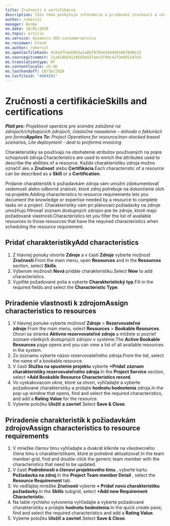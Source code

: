 ```yaml
---
title: Zručnosti a certifikácie
description: Táto téma poskytuje informácie o pridávaní zručností a certifikačných charakteristík k zdrojom.
author: ruhercul
manager: Annbe
ms.date: 10/01/2020
ms.topic: article
ms.service: dynamics-365-customerservice
ms.reviewer: kfend
ms.author: ruhercul
ms.openlocfilehash: 4c814754e68b3a1a8bf8784434d45010bf8d0123
ms.sourcegitcommit: 11a61db54119503e82faec5f99c4273e8d1247e5
ms.translationtype: HT
ms.contentlocale: sk-SK
ms.lasthandoff: 10/16/2020
ms.locfileid: "4084281"
---
```

# <a name="skills-and-certifications"></a><span data-ttu-id="73357-103">Zručnosti a certifikácie</span><span class="sxs-lookup"><span data-stu-id="73357-103">Skills and certifications</span></span>
<span data-ttu-id="73357-104">_**Platí pre:** Projektové operácie pre scenáre založené na zdrojoch/chýbajúcich zdrojoch, čiastočné nasadenie – dohoda o fakturácii pro forma_</span><span class="sxs-lookup"><span data-stu-id="73357-104">_**Applies To:** Project Operations for resource/non-stocked based scenarios, Lite deployment - deal to proforma invoicing_</span></span>

<span data-ttu-id="73357-105">Charakteristiky sa používajú na obohatenie atribútov používaných na popis schopností zdroja.</span><span class="sxs-lookup"><span data-stu-id="73357-105">Characteristics are used to enrich the attributes used to describe the abilities of a resource.</span></span> <span data-ttu-id="73357-106">Každú charakteristiku zdroja možno označiť ako a **Zručnosť** alebo **Certifikácia**.</span><span class="sxs-lookup"><span data-stu-id="73357-106">Each characteristic of a resource can be described as a **Skill** or a **Certification**.</span></span>

<span data-ttu-id="73357-107">Pridanie charakteristík k požiadavkám zdroja vám umožní zdokumentovať vedomosti alebo odborné znalosti, ktoré zdroj potrebuje na dokončenie úloh na projekte.</span><span class="sxs-lookup"><span data-stu-id="73357-107">Adding characteristics to resource requirements lets you document the knowledge or expertise needed by a resource to complete tasks on a project.</span></span> <span data-ttu-id="73357-108">Charakteristiky vám pri plánovaní požiadavky na zdroje umožňujú filtrovať zoznam dostupných zdrojov pre tie zdroje, ktoré majú požadované vlastnosti.</span><span class="sxs-lookup"><span data-stu-id="73357-108">Characteristics let you filter the list of available resources to those resources that have the required characteristics when scheduling the resource requirement.</span></span>

## <a name="add-characteristics"></a><span data-ttu-id="73357-109">Pridať charakteristiky</span><span class="sxs-lookup"><span data-stu-id="73357-109">Add characteristics</span></span>

1. <span data-ttu-id="73357-110">Z hlavnej ponuky otvorte **Zdroje** a v časti **Zdroje** vyberte možnosť **Zručnosti**.</span><span class="sxs-lookup"><span data-stu-id="73357-110">From the main menu, open **Resources** and in the **Resources** section, select **Skills**.</span></span>
2. <span data-ttu-id="73357-111">Výberom možnosti **Nová** pridáte charakteristiku.</span><span class="sxs-lookup"><span data-stu-id="73357-111">Select **New** to add characteristics.</span></span>
3. <span data-ttu-id="73357-112">Vyplňte požadované polia a vyberte **Charakteristický typ**.</span><span class="sxs-lookup"><span data-stu-id="73357-112">Fill in the required fields and select the **Characteristic Type**.</span></span>

## <a name="assign-characteristics-to-resources"></a><span data-ttu-id="73357-113">Priradenie vlastnosti k zdrojom</span><span class="sxs-lookup"><span data-stu-id="73357-113">Assign characteristics to resources</span></span>

1. <span data-ttu-id="73357-114">V hlavnej ponuke vyberte možnosť **Zdroje** > **Rezervovateľné zdroje**.</span><span class="sxs-lookup"><span data-stu-id="73357-114">From the main menu, select **Resources** > **Bookable Resources**.</span></span> <span data-ttu-id="73357-115">Otvorí sa stránka **Aktívne rezervovateľné zdroje** a môžete si pozrieť zoznam všetkých dostupných zdrojov v systéme.</span><span class="sxs-lookup"><span data-stu-id="73357-115">The **Active Bookable Resources** page opens and you can view a list of all available resources in the system.</span></span>
2. <span data-ttu-id="73357-116">Zo zoznamu vyberte názov rezervovateľného zdroja.</span><span class="sxs-lookup"><span data-stu-id="73357-116">From the list, select the name of a bookable resource.</span></span>
3. <span data-ttu-id="73357-117">V časti **Služba na spustenie projektu** vyberte **+Pridať záznam charakteristiky rezervovateľného zdroja**.</span><span class="sxs-lookup"><span data-stu-id="73357-117">In the **Project Service** section, select **+Add Bookable Resource Characteristics record**.</span></span>
4. <span data-ttu-id="73357-118">Vo vyskakovacom okne, ktoré sa otvorí, vyhľadajte a vyberte požadované charakteristiky a pridajte **hodnotu hodnotenia** zdroja.</span><span class="sxs-lookup"><span data-stu-id="73357-118">In the pop-up window that opens, find and select the required characteristics, and add a **Rating Value** for the resource.</span></span>
5. <span data-ttu-id="73357-119">Vyberte položku **Uložiť a zavrieť**.</span><span class="sxs-lookup"><span data-stu-id="73357-119">Select **Save & Close**.</span></span>

## <a name="assign-characteristics-to-resource-requirements"></a><span data-ttu-id="73357-120">Priradenie charakteristík k požiadavkám zdrojov</span><span class="sxs-lookup"><span data-stu-id="73357-120">Assign characteristics to resource requirements</span></span>

1. <span data-ttu-id="73357-121">V mriežke členov tímu vyhľadajte a dvakrát kliknite na všeobecného člena tímu s charakteristikami, ktoré je potrebné aktualizovať.</span><span class="sxs-lookup"><span data-stu-id="73357-121">In the team member grid, find and double-click the generic team member with the characteristics that need to be updated.</span></span>
2. <span data-ttu-id="73357-122">V časti **Podrobnosti o členovi projektového tímu** , vyberte kartu **Požiadavka na zdroj**.</span><span class="sxs-lookup"><span data-stu-id="73357-122">In the **Project Team member Detail** , select the **Resource Requirement** tab.</span></span>
3. <span data-ttu-id="73357-123">Vo vedľajšej mriežke **Zručnosti** vyberte **+ Pridať novú charakteristiku požiadavky.**</span><span class="sxs-lookup"><span data-stu-id="73357-123">In the **Skills** subgrid, select **+Add new Requirement Characteristic.**</span></span>
4. <span data-ttu-id="73357-124">Na table rýchleho vytvorenia vyhľadajte a vyberte požadované charakteristiky a pridajte **hodnotu hodnotenia**.</span><span class="sxs-lookup"><span data-stu-id="73357-124">In the quick create pane, find and select the required characteristics and add a **Rating Value**.</span></span>
5. <span data-ttu-id="73357-125">Vyberte položku **Uložiť a zavrieť**.</span><span class="sxs-lookup"><span data-stu-id="73357-125">Select **Save & Close**.</span></span>